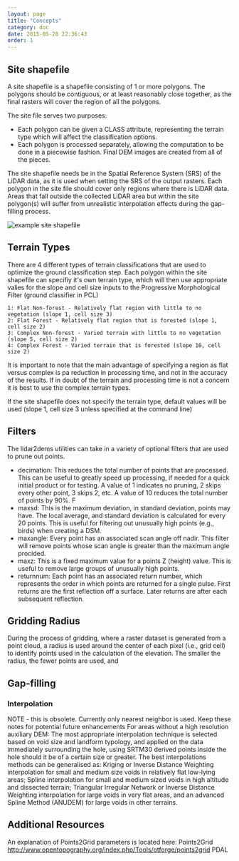 ```yaml
---
layout: page
title: "Concepts"
category: doc
date: 2015-05-28 22:36:43
order: 1
---
```


## Site shapefile
A site shapefile is a shapefile consisting of 1 or more polygons. The polygons should be contiguous, or at least reasonably close together, as the final rasters will cover the region of all the polygons.

The site file serves two purposes:

* Each polygon can be given a CLASS attribute, representing the terrain type which will affect the classification options.
* Each polygon is processed separately, allowing the computation to be done in a piecewise fashion. Final DEM images are created from all of the pieces.

The site shapefile needs be in the Spatial Reference System (SRS) of the LiDAR data, as it is used when setting the SRS of the output rasters. Each polygon in the site file should cover only regions where there is LiDAR data. Areas that fall outside the collected LiDAR area but within the site polygon(s) will suffer from unrealistic interpolation effects during the gap-filling process.

![example site shapefile](/lidar2dems/assets/site.jpg)

## Terrain Types
There are 4 different types of terrain classifications that are used to optimize the ground classification step. Each polygon within the site shapefile can specifiy it's own terrain type, which will then use appropriate valies for the slope and cell size inputs to the Progressive Morphological Filter (ground classifier in PCL)

    1: Flat Non-forest - Relatively flat region with little to no vegetation (slope 1, cell size 3)
    2: Flat Forest - Relatively flat region that is forested (slope 1, cell size 2)
    3: Complex Non-forest - Varied terrain with little to no vegetation (slope 5, cell size 2)
    4: Complex Forest - Varied terrain that is forested (slope 10, cell size 2)

It is important to note that the main advantage of specifying a region as flat versus complex is pa reduction in processing time, and not in the accuracy of the results. If in doubt of the terrain and processing time is not a concern it is best to use the complex terrain types.

If the site shapefile does not specify the terrain type, default values will be used (slope 1, cell size 3 unless specified at the command line)


## Filters
The lidar2dems utilities can take in a variety of optional filters that are used to prune out points.

* decimation: This reduces the total number of points that are processed. This can be useful to greatly speed up processing, if needed for a quick initial product or for testing. A value of 1 indicates no pruning, 2 skips every other point, 3 skips 2, etc. A value of 10 reduces the total number of points by 90%.
F
* maxsd: This is the maximum deviation, in standard deviation, points may have. The local average, and standard deviation is calculated for every 20 points. This is useful for filtering out unusually high points (e.g., birds) when creating a DSM.
* maxangle: Every point has an associated scan angle off nadir. This filter will remove points whose scan angle is greater than the maximum angle procided.
* maxz: This is a fixed maximum value for a points Z (height) value. This is useful to remove large groups of unusually high points.
* returnnum: Each point has an associated return number, which represents the order in which points are returned for a single pulse. First returns are the first reflection off a surface. Later returns are after each subsequent reflection.


## Gridding Radius
During the process of gridding, where a raster dataset is generated from a point cloud, a radius is used around the center of each pixel (i.e., grid cell) to identify points used in the calculation of the elevation. The smaller the radius, the fewer points are used, and 


## Gap-filling


### Interpolation

NOTE - this is obsolete. Currently only nearest neighbor is used.   Keep these notes for potential future enhancements
For areas without a high resolution auxiliary DEM: The most appropriate interpolation technique is selected based on void size and landform typology, and applied on the data immediately surrounding the hole, using SRTM30 derived points inside the hole should it be of a certain size or greater. The best interpolations methods can be generalised as: Kriging or Inverse Distance Weighting interpolation for small and medium size voids in relatively flat low-lying areas; Spline interpolation for small and medium sized voids in high altitude and dissected terrain; Triangular Irregular Network or Inverse Distance Weighting interpolation for large voids in very flat areas, and an advanced Spline Method (ANUDEM) for large voids in other terrains.

## Additional Resources
An explanation of Points2Grid parameters is located here:
Points2Grid
http://www.opentopography.org/index.php/Tools/otforge/points2grid
PDAL


